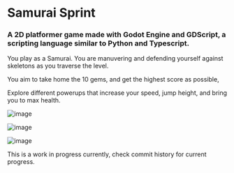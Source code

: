 # Samurai Sprint
### A 2D platformer game made with Godot Engine and GDScript, a scripting language similar to Python and Typescript.

You play as a Samurai. You are manuvering and defending yourself against skeletons as you traverse the level. 

You aim to take home the 10 gems, and get the highest score as possible,

Explore different powerups that increase your speed, jump height, and bring you to max health.


![image](https://github.com/user-attachments/assets/b3432a23-c114-4fe9-93f1-9150c17c1724)

![image](https://github.com/user-attachments/assets/bca27874-33fa-4a2e-a3ca-c7b28cd6a3d6)

![image](https://github.com/user-attachments/assets/09cef40b-b292-4de0-b582-958883672ac3)


This is a work in progress currently, check commit history for current progress.
